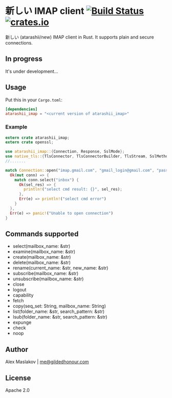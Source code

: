 新しい IMAP client [![Build Status](https://travis-ci.org/GildedHonour/atarashii_imap.svg?branch=master)](https://travis-ci.org/GildedHonour/atarashii_imap) [![crates.io](https://img.shields.io/crates/v/atarashii_imap.svg)](https://crates.io/crates/atarashii_imap)
================================================

新しい (atarashii/new) IMAP client in Rust. It supports plain and secure connections.


## In progress

It's under development...


## Usage

Put this in your `Cargo.toml`:

```toml
[dependencies]
atarashii_imap = "<current version of atarashii_imap>"
```


### Example
```rust
extern crate atarashii_imap;
extern crate openssl;

use atarashii_imap::{Connection, Response, SslMode};
use native_tls::{TlsConnector, TlsConnectorBuilder, TlsStream, SslMethod, SslConnectorBuilder};
//.......

match Connection::open("imap.gmail.com", "gmail_login@gmail.com", "password", SslMode::Implicit) {
  Ok(mut conn) => {
    match conn.select("inbox") {
      Ok(sel_res) => {
        println!("select cmd result: {}", sel_res);
      },
      Err(e) => println!("select cmd error")
    }
  },
  Err(e) => panic!("Unable to open connection")
}

```

## Commands supported
* select(mailbox_name: &str)
* examine(mailbox_name: &str)
* create(mailbox_name: &str)
* delete(mailbox_name: &str)
* rename(current_name: &str, new_name: &str)
* subscribe(mailbox_name: &str)
* unsubscribe(mailbox_name: &str)
* close
* logout
* capability
* fetch
* copy(seq_set: String, mailbox_name: String)
* list(folder_name: &str, search_pattern: &str)
* lsub(folder_name: &str, search_pattern: &str)
* expunge
* check
* noop


## Author
Alex Maslakov | me@gildedhonour.com

## License
Apache 2.0
